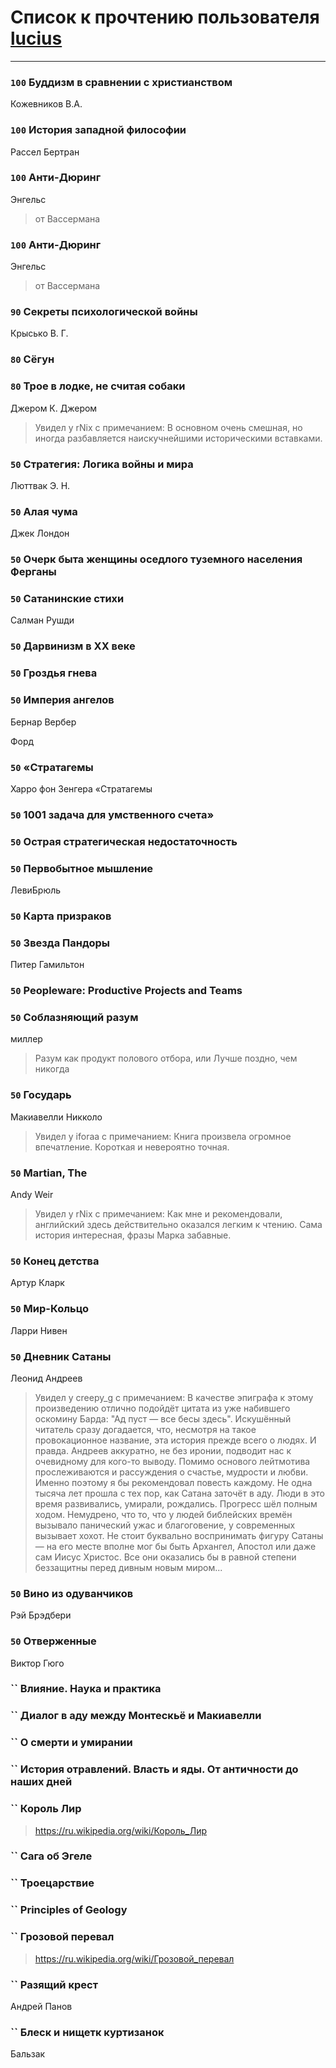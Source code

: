 # Список к прочтению пользователя [lucius](http://gurov.bitbucket.org/)
---

### `100` Буддизм в сравнении с христианством
Кожевников В.А.

### `100` История западной философии
Рассел Бертран

### `100` Анти-Дюринг
Энгельс
> от Вассермана

### `100` Анти-Дюринг
Энгельс
> от Вассермана

### `90` Секреты психологической войны
Крысько В. Г.

### `80` Сёгун

### `80` Трое в лодке, не считая собаки
Джером К. Джером
> Увидел у rNix с примечанием: В основном очень смешная, но иногда разбавляется наискучнейшими историческими вставками.

### `50` Стратегия: Логика войны и мира
Люттвак Э. Н.

### `50` Алая чума
Джек Лондон

### `50` Очерк быта женщины оседлого туземного населения Ферганы

### `50` Сатанинские стихи
Салман Рушди

### `50` Дарвинизм в XX веке

### `50` Гроздья гнева

### `50` Империя ангелов
Бернар Вербер

Форд

### `50` «Стратагемы
Харро фон Зенгера «Стратагемы

### `50` 1001 задача для умственного счета»

### `50` Острая стратегическая недостаточность

### `50` Первобытное мышление
ЛевиБрюль

### `50` Карта призраков

### `50` Звезда Пандоры
Питер Гамильтон

### `50` Peopleware: Productive Projects and Teams

### `50` Соблазняющий разум
миллер
> Разум как продукт полового отбора, или Лучше поздно, чем никогда

### `50` Государь
Макиавелли Никколо
> Увидел у iforaa с примечанием: Книга произвела огромное впечатление. Короткая и невероятно точная.

### `50` Martian, The
Andy Weir
> Увидел у rNix с примечанием: Как мне и рекомендовали, английский здесь действительно оказался легким к чтению. 
> Сама история интересная, фразы Марка забавные.

### `50` Конец детства
Артур Кларк

### `50` Мир-Кольцо
Ларри Нивен

### `50` Дневник Сатаны
Леонид Андреев
> Увидел у creepy_g с примечанием: В качестве эпиграфа к этому произведению отлично подойдёт цитата из уже набившего оскомину Барда: "Ад пуст — все бесы здесь".
> Искушённый читатель сразу догадается, что, несмотря на такое провокационное название, эта история  прежде всего о людях. И правда. Андреев аккуратно, не без иронии, подводит нас к очевидному для кого-то выводу. Помимо основого лейтмотива прослеживаются и рассуждения о счастье, мудрости и любви. Именно поэтому я бы рекомендовал повесть каждому.
> Не одна тысяча лет прошла с тех пор, как Сатана заточёт в аду. Люди в это время развивались, умирали, рождались. Прогресс шёл полным ходом. Немудрено, что то, что у людей библейских времён вызывало панический ужас и благоговение, у современных вызывает хохот. 
> Не стоит буквально воспринимать фигуру Сатаны — на его месте вполне мог бы быть Архангел, Апостол или даже сам Иисус Христос. Все они оказались бы в равной степени беззащитны перед дивным новым миром...

### `50` Вино из одуванчиков
Рэй Брэдбери

### `50` Отверженные
Виктор Гюго

### `` Влияние. Наука и практика

### `` Диалог в аду между Монтескьё и Макиавелли

### `` О смерти и умирании

### `` История отравлений. Власть и яды. От античности до наших дней

### `` Король Лир
> https://ru.wikipedia.org/wiki/Король_Лир

### `` Сага об Эгеле

### `` Троецарствие

### `` Principles of Geology

### `` Грозовой перевал
> https://ru.wikipedia.org/wiki/Грозовой_перевал

### `` Разящий крест
Андрей Панов

### `` Блеск и нищетк куртизанок
Бальзак

